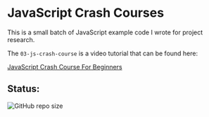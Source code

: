 # JavaScript Crash Courses

This is a small batch of JavaScript example code I wrote for project research.

The `03-js-crash-course` is a video tutorial that can be found here: 

[JavaScript Crash Course For Beginners](https://www.youtube.com/watch?v=hdI2bqOjy3c)

## Status: 

![GitHub repo size](https://img.shields.io/github/repo-size/ADolbyB/js-crash-course?label=Repo%20Size&logo=Github)
